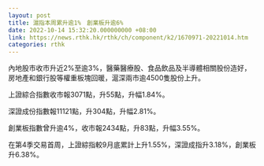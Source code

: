 ```yaml
---
layout: post
title: 滬指本周累升逾1%　創業板升逾6%
date: 2022-10-14 15:32:20.000000000 +08:00
link: https://news.rthk.hk/rthk/ch/component/k2/1670971-20221014.htm
categories: rthk
---
```


內地股市收市升近2%至逾3%，醫藥醫療股、食品飲品及半導體相關股份造好，房地產和銀行股等權重板塊回暖，滬深兩市逾4500隻股份上升。

上證綜合指數收市報3071點，升55點，升幅1.84%。

深證成份指數報11121點，升304點，升幅2.81%。

創業板指數曾升逾4%，收市報2434點，升83點，升幅3.55%。

在第4季交易首周，上證綜指較9月底累計上升1.55%，深證成指升3.18%，創業板升6.38%。
